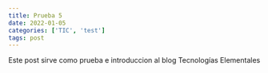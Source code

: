 ```yaml
---
title: Prueba 5
date: 2022-01-05
categories: ['TIC', 'test']
tags: post
---
```


Este post sirve como prueba e introduccion al blog Tecnologías Elementales
